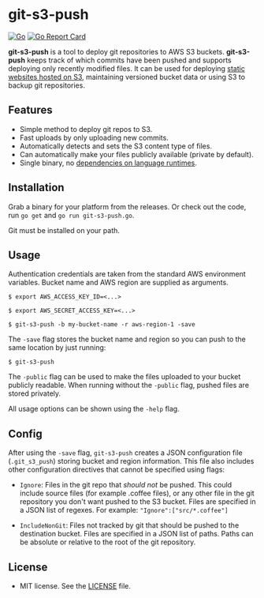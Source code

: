 git-s3-push
===========
[![Go](https://github.com/bobbo/git-s3-push/workflows/Go/badge.svg?branch=master&event=push)](https://github.com/bobbo/git-s3-push/actions)
[![Go Report Card](https://goreportcard.com/badge/github.com/bobbo/git-s3-push)](https://goreportcard.com/report/github.com/bobbo/git-s3-push)

**git-s3-push** is a tool to deploy git repositories to AWS S3 buckets. **git-s3-push** keeps track of which commits have been pushed and supports deploying only recently modified files.
It can be used for deploying [static websites hosted on S3](http://docs.aws.amazon.com/AmazonS3/latest/dev/WebsiteHosting.html), maintaining versioned bucket data or using S3 to backup git repositories.

## Features
- Simple method to deploy git repos to S3.
- Fast uploads by only uploading new commits.
- Automatically detects and sets the S3 content type of files.
- Can automatically make your files publicly available (private by default).
- Single binary, no [dependencies on language runtimes](https://github.com/schickling/git-s3).

## Installation

Grab a binary for your platform from the releases. Or check out the code, run `go get` and `go run git-s3-push.go`.

Git must be installed on your path.

## Usage
Authentication credentials are taken from the standard AWS environment variables. Bucket name and AWS region are supplied as arguments.

```$ export AWS_ACCESS_KEY_ID=<...>```

```$ export AWS_SECRET_ACCESS_KEY=<...>```

```$ git-s3-push -b my-bucket-name -r aws-region-1 -save```

The `-save` flag stores the bucket name and region so you can push to the same location by just running:


```$ git-s3-push```

The `-public` flag can be used to make the files uploaded to your bucket publicly readable. When running without the `-public` flag, pushed files are stored privately.

All usage options can be shown using the `-help` flag.

## Config
After using the `-save` flag, `git-s3-push` creates a JSON configuration file (`.git_s3_push`) storing bucket and region information. This file also includes other configuration directives that cannot be specified using flags:

- `Ignore`: Files in the git repo that *should not* be pushed. This could include source files (for example .coffee files), or any other file in the git repository you don't want pushed to the S3 bucket. Files are specified in a JSON list of regexes. For example: `"Ignore":["src/*.coffee"]`

- `IncludeNonGit`: Files not tracked by git that should be pushed to the destination bucket. Files are specified in a JSON list of paths. Paths can be absolute or relative to the root of the git repository.

## License
* MIT license. See the [LICENSE](https://github.com/bobbo/git-s3-push/blob/master/LICENSE) file.
